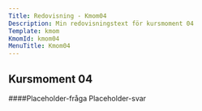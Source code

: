 ```yaml
---
Title: Redovisning - Kmom04
Description: Min redovisningstext för kursmoment 04
Template: kmom
KmomId: kmom04
MenuTitle: Kmom04
---
```


Kursmoment 04
-----------
####Placeholder-fråga
Placeholder-svar
